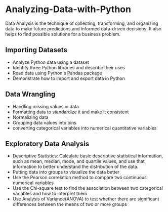 # Analyzing-Data-with-Python
 Data Analysis is the technique of collecting, transforming, and organizing data to make future predictions and informed data-driven decisions. It also helps to find possible solutions for a business problem. 
## Importing Datasets
* Analyze Python data using a dataset<br>
* Identify three Python libraries and describe their uses<br>
* Read data using Python's Pandas package<br>
* Demonstrate how to import and export data in Python<br>
## Data Wrangling
* Handling missing values in data<br>
* Formatting data to standardize it and make it consistent<br>
* Normalizing data<br>
* Grouping data values into bins<br>
* converting categorical variables into numerical quantitative variables 
## Exploratory Data Analysis
* Descriptive Statistics: Calculate basic descriptive statistical information, such as mean, median, mode, and quartile values, and use that information to better understand the distribution of the data.<br>
* Putting data into groups to visualize the data better<br>
* Use the Pearson correlation method to compare two continuous numerical variables<br>
* Use the Chi-square test to find the association between two categorical variables and how to interpret them
* Use Analysis of Variance(ANOVA) to test whether there are significant differences between the means of two or more groups
